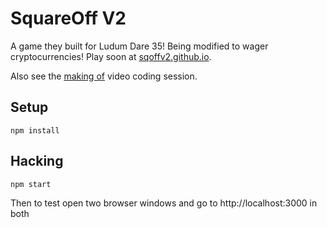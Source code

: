 # SquareOff V2

A game they built for Ludum Dare 35! Being modified to wager cryptocurrencies!
Play soon at [sqoffv2.github.io](http://sqoffv2.github.io).

Also see the [making of](http://url) video coding session.

## Setup

    npm install

## Hacking

    npm start


Then to test open two browser windows and go to http://localhost:3000 in both
